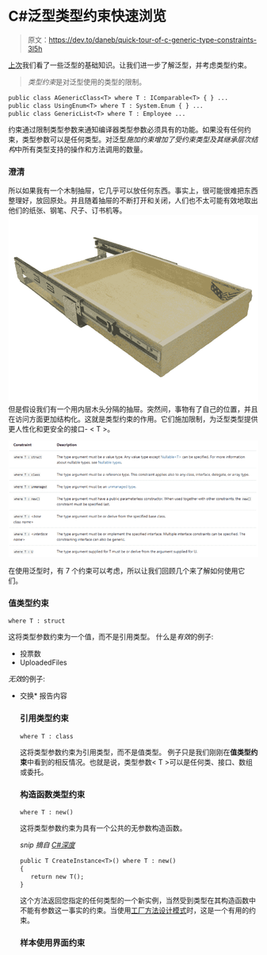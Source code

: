 # C#泛型类型约束快速浏览

> 原文：<https://dev.to/daneb/quick-tour-of-c-generic-type-constraints-3l5h>

[上次](https://dev.to/daneb/quick-tour-of-generics-in-c-2fea)我们看了一些泛型的基础知识。让我们进一步了解泛型，并考虑类型约束。

> *类型约束*是对泛型使用的类型的限制。

```
public class AGenericClass<T> where T : IComparable<T> { } ...
public class UsingEnum<T> where T : System.Enum { } ...
public class GenericList<T> where T : Employee ... 
```

约束通过限制类型参数来通知编译器类型参数必须具有的功能。如果没有任何约束，类型参数可以是任何类型。对泛型*施加约束增加了受约束类型及其继承层次结构*中所有类型支持的操作和方法调用的数量。

### 澄清

所以如果我有一个木制抽屉，它几乎可以放任何东西。事实上，很可能很难把东西整理好，放回原处。并且随着抽屉的不断打开和关闭，人们也不太可能有效地取出他们的纸张、钢笔、尺子、订书机等。
[![Drawer](img/6f2c3c1c2148f2f2020301a7623257be.png)](https://res.cloudinary.com/practicaldev/image/fetch/s--UcYvLhP3--/c_limit%2Cf_auto%2Cfl_progressive%2Cq_auto%2Cw_880/http://www.stevesshelves.com/wp-content/uploads/2012/06/Logo.png) 
但是假设我们有一个用内层木头分隔的抽屉。突然间，事物有了自己的位置，并且在访问方面更加结构化。这就是类型约束的作用。它们施加限制，为泛型类型提供更人性化和更安全的接口- < T >。

[![Seven Constraints](img/0c45bda6c108a2d62f68cf9cdb784d6c.png)](https://res.cloudinary.com/practicaldev/image/fetch/s--hP9Pks8n--/c_limit%2Cf_auto%2Cfl_progressive%2Cq_auto%2Cw_880/https://raw.githubusercontent.com/daneb/dev.to/master/7constraints.png)

在使用泛型时，有 7 个约束可以考虑，所以让我们回顾几个来了解如何使用它们。

### 值类型约束

```
where T : struct 
```

这将类型参数约束为一个值，而不是引用类型。
什么是*有效*的例子:

*   投票数
*   UploadedFiles

*无效*的例子:

*   交换<object>*   报告内容

    ### 引用类型约束

    ```
    where T : class 
    ```

    这将类型参数约束为引用类型，而不是值类型。
    例子只是我们刚刚在**值类型约束**中看到的相反情况。也就是说，类型参数< T >可以是任何类、接口、数组或委托。

    ### 构造函数类型约束

    ```
    where T : new() 
    ```

    这将类型参数约束为具有一个公共的无参数构造函数。

    *snip 摘自 [C#深度](https://csharpindepth.com/)*

    ```
    public T CreateInstance<T>() where T : new()
    {
       return new T();
    } 
    ```

    这个方法返回您指定的任何类型的一个新实例，当然受到类型在其构造函数中不能有参数这一事实的约束。当使用[工厂方法设计模式](https://sourcemaking.com/design_patterns/factory_method)时，这是一个有用的约束。

    ### 样本使用界面约束</object>